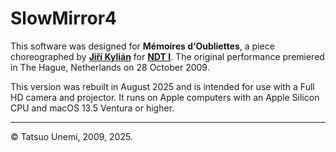 # SlowMirror4

This software was designed for **Mémoires d‘Oubliettes**, a piece choreographed by **[Jiří Kylián](https://www.jirikylian.com)** for **[NDT I](https://www.ndt.nl/en/)**. The original performance premiered in The Hague, Netherlands on 28 October 2009.

This version was rebuilt in August 2025 and is intended for use with a Full HD camera and projector. It runs on Apple computers with an Apple Silicon CPU and macOS 13.5 Ventura or higher.

---

&copy; Tatsuo Unemi, 2009, 2025.